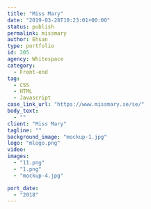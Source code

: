 ```yaml
---
title: "Miss Mary"
date: "2019-03-28T10:23:01+00:00"
status: publish
permalink: missmary
author: Ehsan
type: portfolio
id: 205
agency: Whitespace
category:
  - Front-end
tag:
  - CSS
  - HTML
  - Javascript
case_link_url: "https://www.missmary.se/se/"
body_text:
  - ""
client: "Miss Mary"
tagline: ""
background_image: "mockup-1.jpg"
logo: "mlogo.png"
video:
images:
  - "11.png"
  - "1.png"
  - "mockup-4.jpg"

port_date:
  - "2018"
---
```

